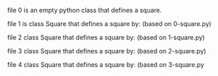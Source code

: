 file 0 is an empty python class that defines a square.

file 1 is class Square that defines a square by: (based on 0-square.py)


file 2 class Square that defines a square by: (based on 1-square.py)

file 3 class Square that defines a square by: (based on 2-square.py)

file 4  class Square that defines a square by: (based on 3-square.py
